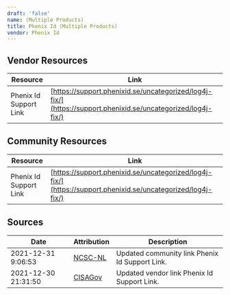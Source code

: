 ```yaml
---
draft: 'false'
name: (Multiple Products)
title: Phenix Id (Multiple Products)
vendor: Phenix Id
---
```


## Vendor Resources
| Resource | Link |
| --- | --- |
| Phenix Id Support Link | [https://support.phenixid.se/uncategorized/log4j-fix/](https://support.phenixid.se/uncategorized/log4j-fix/) |

## Community Resources
| Resource | Link |
| --- | --- |
| Phenix Id Support Link | [https://support.phenixid.se/uncategorized/log4j-fix/](https://support.phenixid.se/uncategorized/log4j-fix/) |


## Sources
| Date | Attribution | Description |
| --- | --- | --- |
| 2021-12-31 9:06:53 | [NCSC-NL](https://github.com/NCSC-NL/log4shell/blob/main/software/README.md) | Updated community link Phenix Id Support Link.  |
| 2021-12-30 21:31:50 | [CISAGov](https://raw.githubusercontent.com/cisagov/log4j-affected-db/develop/README.md) | Updated vendor link Phenix Id Support Link.  |
